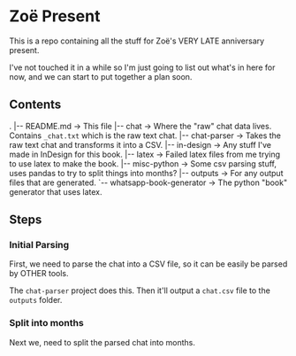 # Zoë Present

This is a repo containing all the stuff for Zoë's VERY LATE anniversary present.

I've not touched it in a while so I'm just going to list out what's in here for now,
and we can start to put together a plan soon.

## Contents

.
|-- README.md -> This file
|-- chat -> Where the "raw" chat data lives. Contains `_chat.txt` which is the raw text chat.
|-- chat-parser -> Takes the raw text chat and transforms it into a CSV.
|-- in-design -> Any stuff I've made in InDesign for this book.
|-- latex -> Failed latex files from me trying to use latex to make the book.
|-- misc-python -> Some csv parsing stuff, uses pandas to try to split things into months?
|-- outputs -> For any output files that are generated.
`-- whatsapp-book-generator -> The python "book" generator that uses latex.


## Steps

### Initial Parsing

First, we need to parse the chat into a CSV file, so it can be easily be parsed by OTHER tools.

The `chat-parser` project does this. Then it'll output a `chat.csv` file to the `outputs` folder.

### Split into months

Next we, need to split the parsed chat into months.

